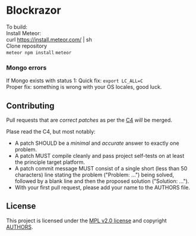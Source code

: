 # Blockrazor

To build:   
Install Meteor:   
curl https://install.meteor.com/ | sh   
Clone repository    
`meteor npm install`
`meteor`   

### Mongo errors   
If Mongo exists with status 1:
Quick fix: `export LC_ALL=C`   
Proper fix: something is wrong with your OS locales, good luck.


## Contributing
Pull requests that are *correct patches* as per the [C4](https://rfc.zeromq.org/spec:42/C4) *will* be merged.

Plase read the C4, but most notably:   
* A patch SHOULD be a *minimal* and *accurate* answer to exactly one problem.
* A patch MUST compile cleanly and pass project self-tests on at least the principle target platform.
* A patch commit message MUST consist of a single short (less than 50 characters) line stating the problem ("Problem: ...") being solved, followed by a blank line and then the proposed solution ("Solution: ...").
* With your first pull request, please add your name to the AUTHORS file.

## License
This project is licensed under the [MPL v2.0 license](LICENSE) and copyright [AUTHORS](AUTHORS).

